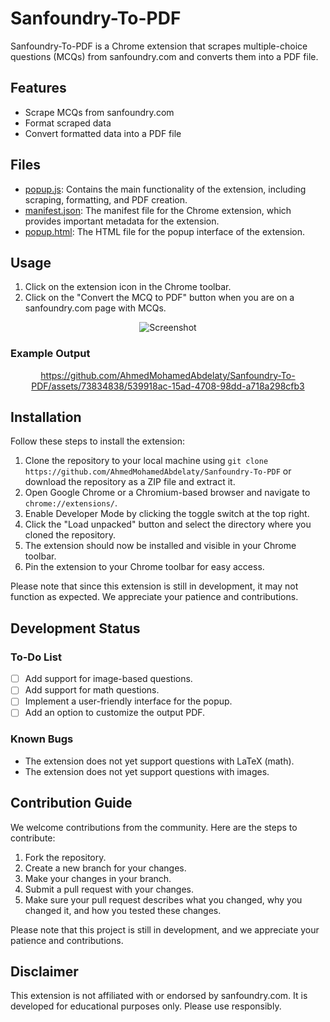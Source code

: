 # Sanfoundry-To-PDF

Sanfoundry-To-PDF is a Chrome extension that scrapes multiple-choice questions (MCQs) from sanfoundry.com and converts them into a PDF file.

## Features

-   Scrape MCQs from sanfoundry.com
-   Format scraped data
-   Convert formatted data into a PDF file

## Files

-   [popup.js](./popup.js): Contains the main functionality of the extension, including scraping, formatting, and PDF creation.
-   [manifest.json](./manifest.json): The manifest file for the Chrome extension, which provides important metadata for the extension.
-   [popup.html](./popup.html): The HTML file for the popup interface of the extension.

## Usage

1. Click on the extension icon in the Chrome toolbar.
2. Click on the "Convert the MCQ to PDF" button when you are on a sanfoundry.com page with MCQs.

<div align="center">

![Screenshot](https://github.com/AhmedMohamedAbdelaty/Sanfoundry-To-PDF/assets/73834838/fe980b02-1b1d-48c3-8791-1d6b74077e91)

</div>

### Example Output

<div align="center">

https://github.com/AhmedMohamedAbdelaty/Sanfoundry-To-PDF/assets/73834838/539918ac-15ad-4708-98dd-a718a298cfb3

</div>

## Installation

Follow these steps to install the extension:

1. Clone the repository to your local machine using `git clone https://github.com/AhmedMohamedAbdelaty/Sanfoundry-To-PDF` or download the repository as a ZIP file and extract it.
2. Open Google Chrome or a Chromium-based browser and navigate to `chrome://extensions/`.
3. Enable Developer Mode by clicking the toggle switch at the top right.
4. Click the "Load unpacked" button and select the directory where you cloned the repository.
5. The extension should now be installed and visible in your Chrome toolbar.
6. Pin the extension to your Chrome toolbar for easy access.

Please note that since this extension is still in development, it may not function as expected. We appreciate your patience and contributions.

## Development Status

### To-Do List

- [ ] Add support for image-based questions.
- [ ] Add support for math questions.
- [ ] Implement a user-friendly interface for the popup.
- [ ] Add an option to customize the output PDF.

### Known Bugs

- The extension does not yet support questions with LaTeX (math).
- The extension does not yet support questions with images.

## Contribution Guide

We welcome contributions from the community. Here are the steps to contribute:

1. Fork the repository.
2. Create a new branch for your changes.
3. Make your changes in your branch.
4. Submit a pull request with your changes.
5. Make sure your pull request describes what you changed, why you changed it, and how you tested these changes.

Please note that this project is still in development, and we appreciate your patience and contributions.

## Disclaimer

This extension is not affiliated with or endorsed by sanfoundry.com. It is developed for educational purposes only. Please use responsibly.
